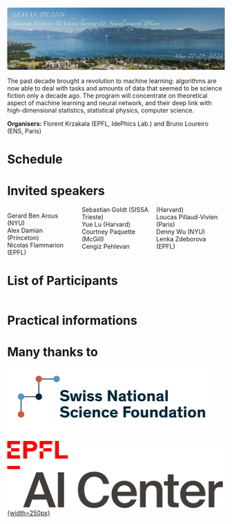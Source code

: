 ![program](lemanth2024.jpg)

The past decade brought a revolution to machine learning: algorithms are now able to deal with tasks and amounts of data that seemed to be science fiction only a decade ago. The program will concentrate on theoretical aspect of machine learning and neural network, and their deep link with high-dimensional statistics, statistical physics, computer science.

__Organisers:__  Florent Krzakala (EPFL, IdePhics Lab.) and Bruno Loureiro (ENS, Paris)

# Schedule


# Invited speakers

<div style="column-count: 3;">

Gerard Ben Arous (NYU) <br>
Alex Damian (Princeton) <br>
Nicolas Flammarion (EPFL) <br>
Sebastian 	Goldt	(SISSA Trieste) <br>
Yue	Lu	(Harvard) <br>
Courtney Paquette (McGill) <br>
Cengiz	Pehlevan (Harvard) <br>
Loucas Pillaud-Vivien	(Paris) <br>
Denny Wu (NYU) <br>
Lenka Zdeborova (EPFL) <br>

</div>

# List of Participants

<div style="column-count: 3;">

</div>

# Practical informations

# Many thanks to

[![Fonds National Suisse](2022-10-12-134122.670745snsf.PNG)](https://www.snf.ch/fr)

[![EPFL AI center](epfl-ai-center-logo.png){width=250px}](https://ai.epfl.ch/)
